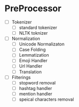 # PreProcessor

- [ ] Tokenizer
	- [ ] standard tokenizer
	- [ ]  NLTK toknizer
	
- [ ] Normalization	
	- [ ] Unicode Normalizaton 
	- [ ] Case Folding
	- [ ] Lemmatization
	- [ ] Emoji Handler
	- [ ] Url Handler
	- [ ] Translation

- [ ] Filterings
	- [ ] stopword removal 
	- [ ] hashtag handler
	- [ ] mention handler
	- [ ] speical characters removal
